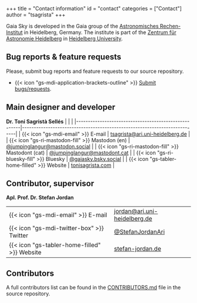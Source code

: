 +++
title = "Contact information"
id = "contact"
categories = ["Contact"]
author = "tsagrista"
+++

Gaia Sky is developed in the Gaia group of the [Astronomisches Rechen-Institut](https://zah.uni-heidelberg.de/institutes/ari) in Heidelberg, Germany. The institute is part of the [Zentrum für Astronomie Heidelberg](https://zah.uni-heidelberg.de) in [Heidelberg University](https://uni-heidelberg.de).

## Bug reports & feature requests

Please, submit bug reports and feature requests to our source repository.

 - {{< icon "gs-mdi-application-brackets-outline" >}} [Submit bugs/requests](https://codeberg.org/gaiasky/gaiasky/issues).

## Main designer and developer

**Dr. Toni Sagristà Sellés**
|                                                      |                                                                           |
|------------------------------------------------------|---------------------------------------------------------------------------|
| {{< icon "gs-mdi-email" >}} E-mail                   | [tsagrista@ari.uni-heidelberg.de](mailto:tsagrista@ari.uni-heidelberg.de) |
| {{< icon "gs-ri-mastodon-fill" >}} Mastodon (en)     | [@jumpinglangur@mastodon.social](https://mastodon.social/@jumpinglangur)  |
| {{< icon "gs-ri-mastodon-fill" >}} Mastodont (cat)   | [@jumpinglangur@mastodont.cat](https://mastodont.cat/@jumpinglangur)      |
| {{< icon "gs-ri-bluesky-fill" >}} Bluesky            | [@gaiasky.bsky.social](https://bsky.app/profile/gaiasky.bsky.social)      |
| {{< icon "gs-tabler-home-filled" >}} Website         | [tonisagrista.com](https://tonisagrista.com)                              |

## Contributor, supervisor

**Apl. Prof. Dr. Stefan Jordan**

|                                                |                                                                           |
|------------------------------------------------|---------------------------------------------------------------------------|
| {{< icon "gs-mdi-email" >}} E-mail             | [jordan@ari.uni-heidelberg.de](mailto:jordan@ari.uni-heidelberg.de)       |
| {{< icon "gs-mdi-twitter-box" >}} Twitter          | [@StefanJordanAri](https://twitter.com/StefanJordanAri)                   |
| {{< icon "gs-tabler-home-filled" >}} Website   | [stefan-jordan.de](http://stefan-jordan.de)                               |

## Contributors

A full contributors list can be found in the [CONTRIBUTORS.md](https://codeberg.org/gaiasky/gaiasky/src/branch/master/CONTRIBUTORS.md) file in the source repository.
